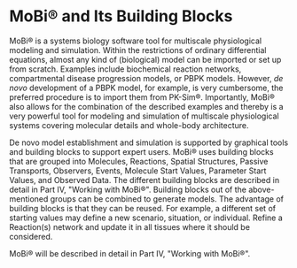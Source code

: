 # MoBi® and Its Building Blocks

MoBi® is a systems biology software tool for multiscale physiological modeling and simulation. Within the restrictions of ordinary differential equations, almost any kind of (biological) model can be imported or set up from scratch. Examples include biochemical reaction networks, compartmental disease progression models, or PBPK models. However, *de novo* development of a PBPK model, for example, is very cumbersome, the preferred procedure is to import them from PK-Sim®. Importantly, MoBi® also allows for the combination of the described examples and thereby is a very powerful tool for modeling and simulation of multiscale physiological systems covering molecular details and whole-body architecture.

De novo model establishment and simulation is supported by graphical tools and building blocks to support expert users. MoBi® uses building blocks that are grouped into Molecules, Reactions, Spatial Structures, Passive Transports, Observers, Events, Molecule Start Values, Parameter Start Values, and Observed Data. The different building blocks are described in detail in Part IV, "Working with MoBi®". Building blocks out of the above-mentioned groups can be combined to generate models. The advantage of building blocks is that they can be reused. For example, a different set of starting values may define a new scenario, situation, or individual. Refine a Reaction(s) network and update it in all tissues where it should be considered.

MoBi® will be described in detail in Part IV, "Working with MoBi®".
